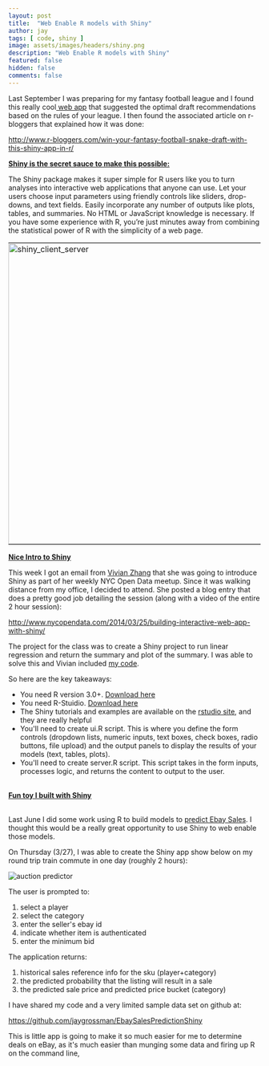 ```yaml
---
layout: post
title:  "Web Enable R models with Shiny"
author: jay
tags: [ code, shiny ]
image: assets/images/headers/shiny.png
description: "Web Enable R models with Shiny"
featured: false
hidden: false
comments: false
---
```


<p>Last September I was preparing for my fantasy football league and I found this really cool<a href="http://fantasyfootballanalytics.net:3838/Auction%20Draft/" target="_blank">&nbsp;web app</a>&nbsp;that suggested the optimal draft recommendations based on the rules of your league. I then found the associated article on r-bloggers that explained how it was done:</p>
<p><a href="http://www.r-bloggers.com/win-your-fantasy-football-snake-draft-with-this-shiny-app-in-r/" target="_blank">http://www.r-bloggers.com/win-your-fantasy-football-snake-draft-with-this-shiny-app-in-r/</a></p>
<p><strong style="margin: 0px; padding: 0px;"><span style="margin: 0px; padding: 0px; text-decoration: underline;">Shiny is the secret sauce to make this possible:</span></strong></p>
<p>The Shiny package makes it super simple for R users like you to turn analyses into interactive web applications that anyone can use. Let your users choose input parameters using friendly controls like sliders, drop-downs, and text fields. Easily incorporate any number of outputs like plots, tables, and summaries. No HTML or JavaScript knowledge is necessary. If you have some experience with R, you&rsquo;re just minutes away from combining the statistical power of R with the simplicity of a web page.</p>
<table cellpadding="5">
<tbody style="margin: 0px; padding: 0px;">
<tr style="margin: 0px; padding: 0px;">
<td style="margin: 0px; padding: 0px;" valign="top"><img style="margin: 0px 10px 0px 0px; padding: 0px 10px 0px 0px; float: left;" src="{{ site.baseurl }}/assets/images/shiny_client_server.png" alt="shiny_client_server" width="600" /></td>
<td style="margin: 0px; padding: 0px;" valign="top">
<p style="margin: 0px 0px 1.5em; padding: 0px;">So Shiny takes advantage of a familiar Client-Server pattern. The package will generate HTML layout and javascript code (I see includes for bootstrap.js), that calls wraps calls to our R logic</p>
<p style="margin: 0px 0px 1.5em; padding: 0px;">CRAN has the full reference for the shiny package.&nbsp;<a href="http://cran.r-project.org/web/packages/shiny/shiny.pdf" target="_blank">Download pdf here</a></p>
</td>
</tr>
</tbody>
</table>
<p><span style="margin: 0px; padding: 0px; text-decoration: underline;"><strong style="margin: 0px; padding: 0px;">Nice Intro to Shiny</strong></span></p>
<p>This week I got an email from&nbsp;<a href="https://www.linkedin.com/profile/view?id=12174710" target="_blank">Vivian Zhang</a>&nbsp;that she was going to introduce Shiny as part of her weekly NYC Open Data meetup. Since it was walking distance from my office, I decided to attend. She posted a blog entry that does a pretty good job detailing the session (along with a video of the entire 2 hour session):</p>
<p><a href="http://www.nycopendata.com/2014/03/25/building-interactive-web-app-with-shiny/" target="_blank">http://www.nycopendata.com/2014/03/25/building-interactive-web-app-with-shiny/</a></p>
<p>The project for the class was to create a Shiny project to run linear regression and return the summary and plot of the summary. I was able to solve this and Vivian included&nbsp;<a href="https://gist.github.com/casunlight/9771411" target="_blank">my code</a>.</p>
<p>So here are the key takeaways:</p>
<ul>
<li>You need R version 3.0+.&nbsp;<a href="http://cran.r-project.org/bin/" target="_blank">Download here</a></li>
<li>You need R-Stuidio.&nbsp;<a href="http://www.rstudio.com/ide/download/desktop" target="_blank">Download here</a></li>
<li>The Shiny tutorials and examples are available on the&nbsp;<a href="http://www.rstudio.com/shiny/" target="_blank">rstudio site</a>, and they are really helpful</li>
<li>You'll need to create ui.R script. This is where you define the form controls (dropdown lists, numeric inputs, text boxes, check boxes, radio buttons, file upload) and the output panels to display the results of your models (text, tables, plots).&nbsp;</li>
<li>You'll need to create server.R script. This script takes in the form inputs, processes logic, and returns the content to output to the user.</li>
</ul>
<div>&nbsp;</div>
<div><span style="margin: 0px; padding: 0px; text-decoration: underline;"><strong style="margin: 0px; padding: 0px;">Fun toy I built with Shiny</strong></span></div>
<div>&nbsp;</div>
<p>Last June I did some work using R to build models to&nbsp;<a href="http://www.jaygrossman.com/post/2013/06/10/Predicting-eBay-Auction-Sales-with-Machine-Learning.aspx" target="_blank">predict Ebay Sales</a>. I thought this would be a really great opportunity to use Shiny to web enable those models.</p>
<p>On Thursday (3/27), I was able to create the Shiny app show below on my round trip train commute in one day (roughly 2 hours):&nbsp;</p>

<p><img src="{{ site.baseurl }}/assets/images/autograph_predictor.gif" alt="auction predictor" /></p>
<p>The user is prompted to:</p>
<ol>
<li>select a player</li>
<li>select the category</li>
<li>enter the seller's ebay id</li>
<li>indicate whether item is authenticated</li>
<li>enter the minimum bid</li>
</ol>
<p>The application returns:</p>
<ol>
<li>historical sales reference info for the sku (player+category)</li>
<li>the predicted probability that the listing will result in a sale</li>
<li>the predicted sale price and predicted price bucket (category)</li>
</ol>
<p>I have shared my code and a very limited sample data set on github at:</p>
<p><a href="https://github.com/jaygrossman/EbaySalesPredictionShiny" target="_blank">https://github.com/jaygrossman/EbaySalesPredictionShiny</a>&nbsp;</p>
<p>This is little app is going to make it so much easier for me to determine deals on eBay, as it's much easier than munging some data and firing up R on the command line,</p>
